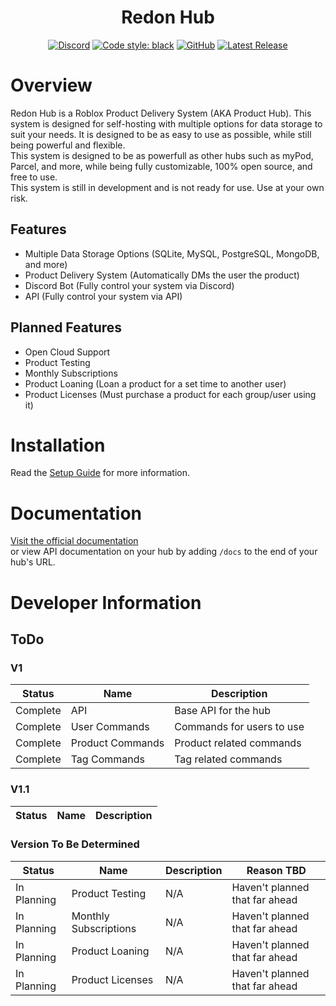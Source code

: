 <h1 align="center">Redon Hub</h1>

<div align="center">
  
  [![Discord](https://img.shields.io/discord/536555061510144020?label=discord&logo=discord&style=for-the-badge)](https://discord.gg/Eb384Xw)
  [![Code style: black](https://img.shields.io/badge/code%20style-black-000000.svg?style=for-the-badge)](https://github.com/psf/black)
  [![GitHub](https://img.shields.io/github/license/redon-tech/Redon-Hub?style=for-the-badge)](https://mit-license.org/)
  [![Latest Release](https://img.shields.io/github/v/release/redon-tech/Redon-Hub?style=for-the-badge)](https://github.com/Redon-Tech/Redon-Hub/releases)
  
</div>

# Overview
Redon Hub is a Roblox Product Delivery System (AKA Product Hub). This system is designed for self-hosting with multiple options for data storage to suit your needs. It is designed to be as easy to use as possible, while still being powerful and flexible.
\
This system is designed to be as powerfull as other hubs such as myPod, Parcel, and more, while being fully customizable, 100% open source, and free to use.
\
This system is still in development and is not ready for use. Use at your own risk.

## Features

- Multiple Data Storage Options (SQLite, MySQL, PostgreSQL, MongoDB, and more)
- Product Delivery System (Automatically DMs the user the product)
- Discord Bot (Fully control your system via Discord)
- API (Fully control your system via API)

## Planned Features

- Open Cloud Support
- Product Testing
- Monthly Subscriptions
- Product Loaning (Loan a product for a set time to another user)
- Product Licenses (Must purchase a product for each group/user using it)

# Installation

Read the [Setup Guide](https://hub.redon.tech/setup/overview/) for more information.

# Documentation

[Visit the official documentation](https://hub.redon.tech/)\
or view API documentation on your hub by adding `/docs` to the end of your hub's URL.

# Developer Information

## ToDo

### V1
| Status   | Name             | Description               |
| -------- | ---------------- | ------------------------- |
| Complete | API              | Base API for the hub      |
| Complete | User Commands    | Commands for users to use |
| Complete | Product Commands | Product related commands  |
| Complete | Tag Commands     | Tag related commands      |


### V1.1

| Status | Name | Description |
| ------ | ---- | ----------- |


### Version To Be Determined
| Status      | Name                  | Description | Reason TBD                     |
| ----------- | --------------------- | ----------- | ------------------------------ |
| In Planning | Product Testing       | N/A         | Haven't planned that far ahead |
| In Planning | Monthly Subscriptions | N/A         | Haven't planned that far ahead |
| In Planning | Product Loaning       | N/A         | Haven't planned that far ahead |
| In Planning | Product Licenses      | N/A         | Haven't planned that far ahead |